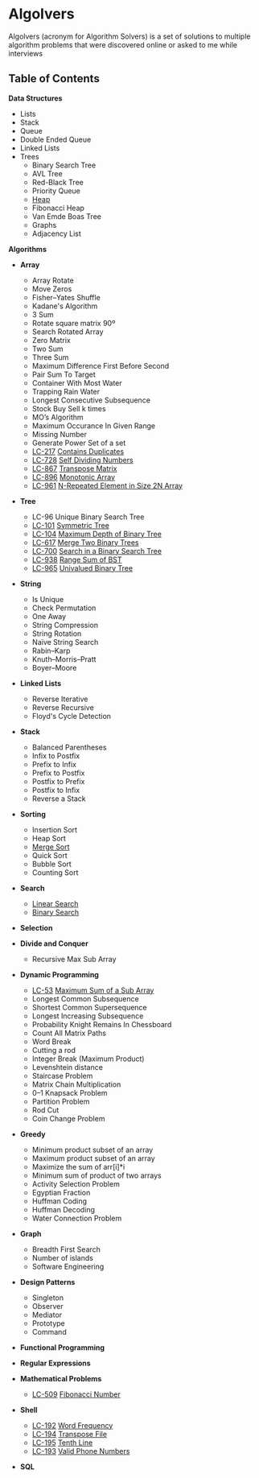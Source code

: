 # Algolvers

Algolvers (acronym for Algorithm Solvers) is a set of solutions to multiple algorithm problems that were discovered online or asked to me while interviews

## Table of Contents

**Data Structures**

- Lists
- Stack
- Queue
- Double Ended Queue
- Linked Lists
- Trees
  - Binary Search Tree
  - AVL Tree
  - Red-Black Tree
  - Priority Queue
  - [Heap](./data-structures/heap/)
  - Fibonacci Heap
  - Van Emde Boas Tree
  - Graphs
  - Adjacency List

**Algorithms**
  
- **Array**
  - Array Rotate
  - Move Zeros
  - Fisher–Yates Shuffle
  - Kadane's Algorithm
  - 3 Sum
  - Rotate square matrix 90º
  - Search Rotated Array
  - Zero Matrix
  - Two Sum
  - Three Sum
  - Maximum Difference First Before Second
  - Pair Sum To Target
  - Container With Most Water
  - Trapping Rain Water
  - Longest Consecutive Subsequence
  - Stock Buy Sell k times
  - MO’s Algorithm
  - Maximum Occurance In Given Range
  - Missing Number
  - Generate Power Set of a set
  - [LC-217](https://leetcode.com/problems/contains-duplicate/) [Contains Duplicates](./array/containsduplicate.js)
  - [LC-728](https://leetcode.com/problems/self-dividing-numbers/) [Self Dividing Numbers](./array/selfdividingnumber.cpp)
  - [LC-867](https://leetcode.com/problems/transpose-matrix/) [Transpose Matrix](./matrices/transpose.cpp)
  - [LC-896](https://leetcode.com/problems/monotonic-array/) [Monotonic Array](./array/monotonic.cpp)
  - [LC-961](https://leetcode.com/problems/n-repeated-element-in-size-2n-array/) [N-Repeated Element in Size 2N Array](./array/n-repeatedelem.cpp)

- **Tree**
  - LC-96 Unique Binary Search Tree
  - [LC-101](https://leetcode.com/problems/symmetric-tree/) [Symmetric Tree](./tree/binary%20tree/symmetric-tree.cpp)
  - [LC-104](https://leetcode.com/problems/maximum-depth-of-binary-tree/) [Maximum Depth of Binary Tree](./tree/binary%20tree/maxdepth-tree.js)
  - [LC-617](https://leetcode.com/problems/merge-two-binary-trees/) [Merge Two Binary Trees](./tree/binary%20tree/symmetric-tree.cpp)
  - [LC-700](https://leetcode.com/problems/search-in-a-binary-search-tree/) [Search in a Binary Search Tree](./tree/binary%20tree/binary%20search%20tree/searchinvst.cpp)
  - [LC-938](https://leetcode.com/problems/range-sum-of-bst/) [Range Sum of BST](./tree/binary%20search%20tree/rangesumofbst.cpp)
  - [LC-965](https://leetcode.com/problems/univalued-binary-tree/) [Univalued Binary Tree](./tree/binary%20tree/univalued-tree.cpp)

- **String**
  - Is Unique
  - Check Permutation
  - One Away
  - String Compression
  - String Rotation
  - Naïve String Search
  - Rabin–Karp
  - Knuth–Morris–Pratt
  - Boyer–Moore

- **Linked Lists**
  - Reverse Iterative
  - Reverse Recursive
  - Floyd's Cycle Detection

- **Stack**
  - Balanced Parentheses
  - Infix to Postfix
  - Prefix to Infix
  - Prefix to Postfix
  - Postfix to Prefix
  - Postfix to Infix
  - Reverse a Stack

- **Sorting**
  - Insertion Sort
  - Heap Sort
  - [Merge Sort](./sorting/mergesort.cpp)
  - Quick Sort
  - Bubble Sort
  - Counting Sort

- **Search**
  - [Linear Search](./search/linearsearch.cpp)
  - [Binary Search](./search/binarysearch.cpp)

- **Selection**

- **Divide and Conquer**
  - Recursive Max Sub Array

- **Dynamic Programming**
  - [LC-53](https://leetcode.com/problems/?search=53) [Maximum Sum of a Sub Array](./array/subrangemaxsum.cpp)
  - Longest Common Subsequence
  - Shortest Common Supersequence
  - Longest Increasing Subsequence
  - Probability Knight Remains In Chessboard
  - Count All Matrix Paths
  - Word Break
  - Cutting a rod
  - Integer Break (Maximum Product)
  - Levenshtein distance
  - Staircase Problem
  - Matrix Chain Multiplication
  - 0–1 Knapsack Problem
  - Partition Problem
  - Rod Cut
  - Coin Change Problem

- **Greedy**
  - Minimum product subset of an array
  - Maximum product subset of an array
  - Maximize the sum of arr[i]*i
  - Minimum sum of product of two arrays
  - Activity Selection Problem
  - Egyptian Fraction
  - Huffman Coding
  - Huffman Decoding
  - Water Connection Problem

- **Graph**
  - Breadth First Search
  - Number of islands
  - Software Engineering

- **Design Patterns**
  - Singleton
  - Observer
  - Mediator
  - Prototype
  - Command

- **Functional Programming**

- **Regular Expressions**

- **Mathematical Problems**
  - [LC-509](https://leetcode.com/problems/fibonacci-number/) [Fibonacci Number](./math/fibonaccinumber.cpp)

- **Shell**
  - [LC-192](https://leetcode.com/problems/word-frequency/) [Word Frequency](./shell/wordfrequency.sh) 
  - [LC-194](https://leetcode.com/problems/transpose-file) [Transpose File](./shell/transpose-file)
  - [LC-195](https://leetcode.com/problems/tenth-line) [Tenth Line](./shell/tenthline.sh)
  - [LC-193](https://leetcode.com/problems/valid-phone-numbers/) [Valid Phone Numbers](./shell/validphonenumber.sh)

- **SQL**
